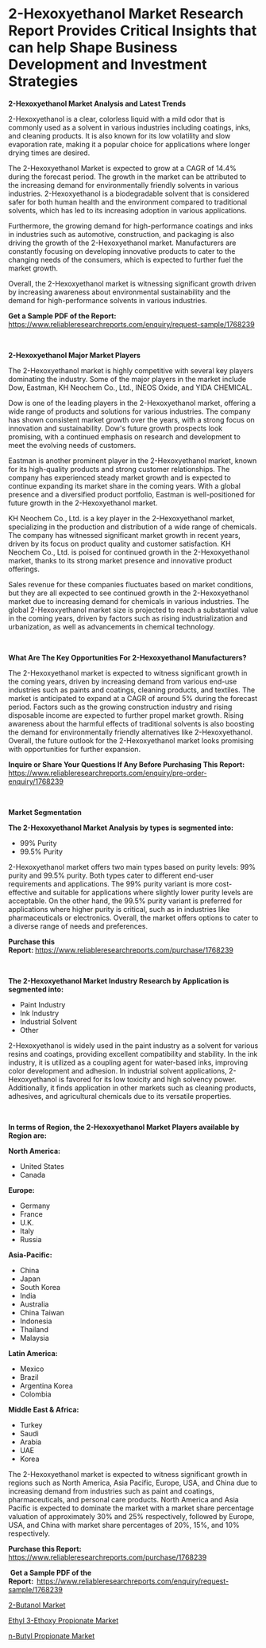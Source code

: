 <p><h1>2-Hexoxyethanol Market Research Report Provides Critical Insights that can help Shape Business Development and Investment Strategies</h1></p><p><strong>2-Hexoxyethanol Market Analysis and Latest Trends</strong></p>
<p><p>2-Hexoxyethanol is a clear, colorless liquid with a mild odor that is commonly used as a solvent in various industries including coatings, inks, and cleaning products. It is also known for its low volatility and slow evaporation rate, making it a popular choice for applications where longer drying times are desired.</p><p>The 2-Hexoxyethanol Market is expected to grow at a CAGR of 14.4% during the forecast period. The growth in the market can be attributed to the increasing demand for environmentally friendly solvents in various industries. 2-Hexoxyethanol is a biodegradable solvent that is considered safer for both human health and the environment compared to traditional solvents, which has led to its increasing adoption in various applications.</p><p>Furthermore, the growing demand for high-performance coatings and inks in industries such as automotive, construction, and packaging is also driving the growth of the 2-Hexoxyethanol market. Manufacturers are constantly focusing on developing innovative products to cater to the changing needs of the consumers, which is expected to further fuel the market growth.</p><p>Overall, the 2-Hexoxyethanol market is witnessing significant growth driven by increasing awareness about environmental sustainability and the demand for high-performance solvents in various industries.</p></p>
<p><strong>Get a Sample PDF of the Report:&nbsp;</strong> <a href="https://www.reliableresearchreports.com/enquiry/request-sample/1768239">https://www.reliableresearchreports.com/enquiry/request-sample/1768239</a></p>
<p>&nbsp;</p>
<p><strong>2-Hexoxyethanol Major Market Players</strong></p>
<p><p>The 2-Hexoxyethanol market is highly competitive with several key players dominating the industry. Some of the major players in the market include Dow, Eastman, KH Neochem Co., Ltd., INEOS Oxide, and YIDA CHEMICAL.</p><p>Dow is one of the leading players in the 2-Hexoxyethanol market, offering a wide range of products and solutions for various industries. The company has shown consistent market growth over the years, with a strong focus on innovation and sustainability. Dow's future growth prospects look promising, with a continued emphasis on research and development to meet the evolving needs of customers.</p><p>Eastman is another prominent player in the 2-Hexoxyethanol market, known for its high-quality products and strong customer relationships. The company has experienced steady market growth and is expected to continue expanding its market share in the coming years. With a global presence and a diversified product portfolio, Eastman is well-positioned for future growth in the 2-Hexoxyethanol market.</p><p>KH Neochem Co., Ltd. is a key player in the 2-Hexoxyethanol market, specializing in the production and distribution of a wide range of chemicals. The company has witnessed significant market growth in recent years, driven by its focus on product quality and customer satisfaction. KH Neochem Co., Ltd. is poised for continued growth in the 2-Hexoxyethanol market, thanks to its strong market presence and innovative product offerings.</p><p>Sales revenue for these companies fluctuates based on market conditions, but they are all expected to see continued growth in the 2-Hexoxyethanol market due to increasing demand for chemicals in various industries. The global 2-Hexoxyethanol market size is projected to reach a substantial value in the coming years, driven by factors such as rising industrialization and urbanization, as well as advancements in chemical technology.</p></p>
<p>&nbsp;</p>
<p><strong>What Are The Key Opportunities For 2-Hexoxyethanol Manufacturers?</strong></p>
<p><p>The 2-Hexoxyethanol market is expected to witness significant growth in the coming years, driven by increasing demand from various end-use industries such as paints and coatings, cleaning products, and textiles. The market is anticipated to expand at a CAGR of around 5% during the forecast period. Factors such as the growing construction industry and rising disposable income are expected to further propel market growth. Rising awareness about the harmful effects of traditional solvents is also boosting the demand for environmentally friendly alternatives like 2-Hexoxyethanol. Overall, the future outlook for the 2-Hexoxyethanol market looks promising with opportunities for further expansion.</p></p>
<p><strong>Inquire or Share Your Questions If Any Before Purchasing This Report:</strong> <a href="https://www.reliableresearchreports.com/enquiry/pre-order-enquiry/1768239">https://www.reliableresearchreports.com/enquiry/pre-order-enquiry/1768239</a></p>
<p>&nbsp;</p>
<p><strong>Market Segmentation</strong></p>
<p><strong>The 2-Hexoxyethanol Market Analysis by types is segmented into:</strong></p>
<p><ul><li>99% Purity</li><li>99.5% Purity</li></ul></p>
<p><p>2-Hexoxyethanol market offers two main types based on purity levels: 99% purity and 99.5% purity. Both types cater to different end-user requirements and applications. The 99% purity variant is more cost-effective and suitable for applications where slightly lower purity levels are acceptable. On the other hand, the 99.5% purity variant is preferred for applications where higher purity is critical, such as in industries like pharmaceuticals or electronics. Overall, the market offers options to cater to a diverse range of needs and preferences.</p></p>
<p><strong>Purchase this Report:&nbsp;</strong><a href="https://www.reliableresearchreports.com/purchase/1768239">https://www.reliableresearchreports.com/purchase/1768239</a></p>
<p>&nbsp;</p>
<p><strong>The 2-Hexoxyethanol Market Industry Research by Application is segmented into:</strong></p>
<p><ul><li>Paint Industry</li><li>Ink Industry</li><li>Industrial Solvent</li><li>Other</li></ul></p>
<p><p>2-Hexoxyethanol is widely used in the paint industry as a solvent for various resins and coatings, providing excellent compatibility and stability. In the ink industry, it is utilized as a coupling agent for water-based inks, improving color development and adhesion. In industrial solvent applications, 2-Hexoxyethanol is favored for its low toxicity and high solvency power. Additionally, it finds application in other markets such as cleaning products, adhesives, and agricultural chemicals due to its versatile properties.</p></p>
<p>&nbsp;</p>
<p><strong>In terms of Region, the 2-Hexoxyethanol Market Players available by Region are:</strong></p>
<p>
    <p> <strong> North America: </strong>
        <ul>
            <li>United States</li>
            <li>Canada</li>
        </ul>
        </p> 
    <p> <strong> Europe: </strong>
        <ul>
            <li>Germany</li>
            <li>France</li>
            <li>U.K.</li>
            <li>Italy</li>
            <li>Russia</li>
        </ul>
        </p> 
    <p> <strong> Asia-Pacific: </strong>
        <ul>
            <li>China</li>
            <li>Japan</li>
            <li>South Korea</li>
            <li>India</li>
            <li>Australia</li>
            <li>China Taiwan</li>
            <li>Indonesia</li>
            <li>Thailand</li>
            <li>Malaysia</li>
        </ul>
        </p> 
    <p> <strong> Latin America: </strong>
        <ul>
            <li>Mexico</li>
            <li>Brazil</li>
            <li>Argentina Korea</li>
            <li>Colombia</li>
        </ul>
        </p> 
    <p> <strong> Middle East & Africa: </strong>
        <ul>
            <li>Turkey</li>
            <li>Saudi</li>
            <li>Arabia</li>
            <li>UAE</li>
            <li>Korea</li>
        </ul>
    </p>
    </p>
<p><p>The 2-Hexoxyethanol market is expected to witness significant growth in regions such as North America, Asia Pacific, Europe, USA, and China due to increasing demand from industries such as paint and coatings, pharmaceuticals, and personal care products. North America and Asia Pacific is expected to dominate the market with a market share percentage valuation of approximately 30% and 25% respectively, followed by Europe, USA, and China with market share percentages of 20%, 15%, and 10% respectively.</p></p>
<p><strong>Purchase this Report: </strong><a href="https://www.reliableresearchreports.com/purchase/1768239">https://www.reliableresearchreports.com/purchase/1768239</a></p>
<p>&nbsp;<strong>Get a Sample PDF of the Report:&nbsp;&nbsp;</strong><a href="https://www.reliableresearchreports.com/enquiry/request-sample/1768239">https://www.reliableresearchreports.com/enquiry/request-sample/1768239</a></p>
<p><strong></strong></p>
<p><p><a href="https://github.com/Sarissaschmalingtr6fz2739/Market-Research-Report-List-1/blob/main/2-butanol-market.md">2-Butanol Market</a></p><p><a href="https://github.com/jodemen/Market-Research-Report-List-1/blob/main/ethyl-3-ethoxy-propionate-market.md">Ethyl 3-Ethoxy Propionate Market</a></p><p><a href="https://github.com/jj19131/Market-Research-Report-List-1/blob/main/n-butyl-propionate-market.md">n-Butyl Propionate Market</a></p></p>